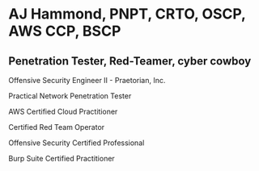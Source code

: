 <h1>AJ Hammond, PNPT, CRTO, OSCP, AWS CCP, BSCP</h1>
<h2>Penetration Tester, Red-Teamer, cyber cowboy</h2>
<p>Offensive Security Engineer II - Praetorian, Inc.</p>
<p>Practical Network Penetration Tester</p>
<p>AWS Certified Cloud Practitioner</p>
<p>Certified Red Team Operator</p>
<p>Offensive Security Certified Professional</p>
<p>Burp Suite Certified Practitioner</p>
